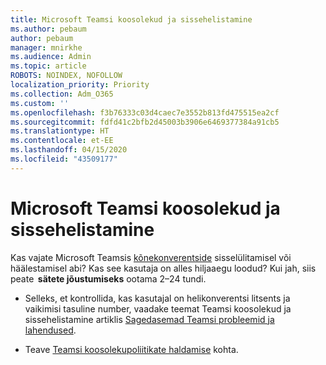 ```yaml
---
title: Microsoft Teamsi koosolekud ja sissehelistamine
ms.author: pebaum
author: pebaum
manager: mnirkhe
ms.audience: Admin
ms.topic: article
ROBOTS: NOINDEX, NOFOLLOW
localization_priority: Priority
ms.collection: Adm_O365
ms.custom: ''
ms.openlocfilehash: f3b76333c03d4caec7e3552b813fd475515ea2cf
ms.sourcegitcommit: fdfd41c2bfb2d45003b3906e6469377384a91cb5
ms.translationtype: HT
ms.contentlocale: et-EE
ms.lasthandoff: 04/15/2020
ms.locfileid: "43509177"
---
```

# <a name="microsoft-teams-meetings-and-dial-in"></a>Microsoft Teamsi koosolekud ja sissehelistamine

Kas vajate Microsoft Teamsis [kõnekonverentside](https://docs.microsoft.com/microsoftteams/audio-conferencing-in-office-365) sisselülitamisel või häälestamisel abi? Kas see kasutaja on alles hiljaaegu loodud? Kui jah, siis peate  **sätete jõustumiseks** ootama 2–24 tundi.

- Selleks, et kontrollida, kas kasutajal on helikonverentsi litsents ja vaikimisi tasuline number, vaadake teemat Teamsi koosolekud ja sissehelistamine artiklis [Sagedasemad Teamsi probleemid ja lahendused](https://docs.microsoft.com/microsoftteams/known-issues).

- Teave [Teamsi koosolekupoliitikate haldamise](https://docs.microsoft.com/microsoftteams/meeting-policies-in-teams) kohta. 
